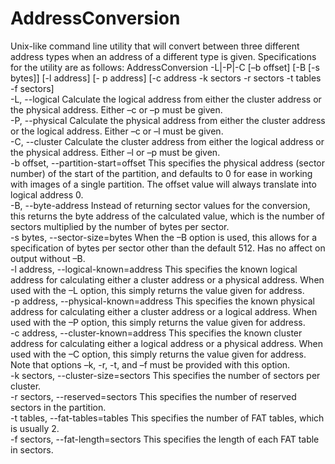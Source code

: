 AddressConversion
=================

Unix-like command line	utility that	will	convert	between	three	different	address	types when	an	address of	a	 different	type	is given. Specifications for the utility are as follows: 
AddressConversion -L|-P|-C [–b offset] [-B [-s bytes]] [-l address] [- p address] [-c address -k sectors -r sectors -t tables -f sectors] 
  <br>-L, --logical Calculate the logical address from either the cluster address or the physical address. Either –c or –p must be given. 
  <br>-P, --physical Calculate the physical address from either the cluster address  or the logical address. Either –c or –l must be given. 
  <br>-C, --cluster Calculate the cluster address from either the logical address or  the physical address. Either –l or –p must be given. 
  <br>-b offset, --partition-start=offset This specifies the physical address (sector number) of the start  of the partition, and defaults to 0 for ease in working with  images of a single partition. The offset value will always  translate into logical address 0. 
  <br>-B, --byte-address Instead of returning sector values for the conversion, this  returns the byte address of the calculated value, which is the  number of sectors multiplied by the number of bytes per sector. 
  <br>-s bytes, --sector-size=bytes When the –B option is used, this allows for a specification of  bytes per sector other than the default 512. Has no affect on  output without –B. 
  <br>-l address, --logical-known=address This specifies the known logical address for calculating either  a cluster address or a physical address. When used with the –L  option, this simply returns the value given for address. 
  <br>-p address, --physical-known=address This specifies the known physical address for calculating either  a cluster address or a logical address. When used with the –P  option, this simply returns the value given for address. 
  <br>-c address, --cluster-known=address This specifies the known cluster address for calculating either  a logical address or a physical address. When used with the –C  option, this simply returns the value given for address. Note  that options –k, -r, -t, and –f must be provided with this  option. 
  <br>-k sectors, --cluster-size=sectors This specifies the number of sectors per cluster. 
  <br>-r sectors, --reserved=sectors This specifies the number of reserved sectors in the partition. 
  <br>-t tables, --fat-tables=tables This specifies the number of FAT tables, which is usually 2. 
  <br>-f sectors, --fat-length=sectors This specifies the length of each FAT table in sectors.
